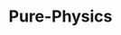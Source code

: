 ---
layout: default
title: Pure-Physics
parent: Secondary School (O-Level)
permalink: /o-level/physics/
---